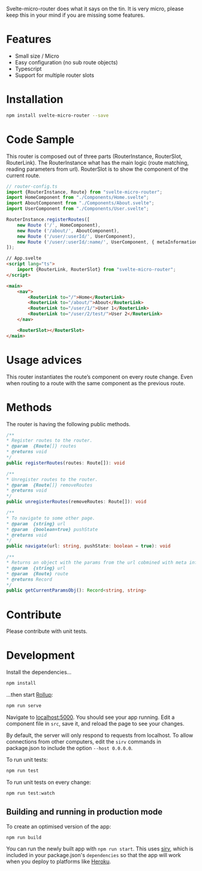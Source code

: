 Svelte-micro-router does what it says on the tin. It is very micro, please keep this in your mind if you are missing some features. 

# Features

- Small size / Micro
- Easy configuration (no sub route objects)
- Typescript
- Support for multiple router slots

# Installation 

``` bash
npm install svelte-micro-router --save
```

# Code Sample

This router is composed out of three parts (RouterInstance, RouterSlot, RouterLink). The RouterInstance what has the main logic (route matching, reading parameters from url). RouterSlot is to show the component of the current route. 

```typescript
// router-config.ts
import {RouterInstance, Route} from "svelte-micro-router";
import HomeComponent from "./Components/Home.svelte";
import AboutComponent from "./Components/About.svelte";
import UserComponent from "./Components/User.svelte";

RouterInstance.registerRoutes([
    new Route ('/', HomeComponent),
    new Route ('/about/', AboutComponent),
    new Route ('/user/:userId/', UserComponent),
    new Route ('/user/:userId/:name/', UserComponent, { metaInformation: 'something' }),
]);
```

```html
// App.svelte
<script lang="ts">
	import {RouterLink, RouterSlot} from "svelte-micro-router";
</script>

<main>
	<nav">
		<RouterLink to="/">Home</RouterLink>
		<RouterLink to="/about/">About</RouterLink>
		<RouterLink to="/user/1/">User 1</RouterLink>
		<RouterLink to="/user/2/test/">User 2</RouterLink>
	</nav>

	<RouterSlot></RouterSlot>
</main>
```

# Usage advices

This router instantiates the route’s component on every route change. Even when routing to a route with the same component as the previous route.

# Methods 

The router is having the following public methods. 

```typescript
/**
* Register routes to the router.
* @param  {Route[]} routes
* @returns void
*/
public registerRoutes(routes: Route[]): void

/**
* Unregister routes to the router.
* @param  {Route[]} removeRoutes
* @returns void
*/
public unregisterRoutes(removeRoutes: Route[]): void

/**
* To navigate to some other page.
* @param  {string} url
* @param  {boolean=true} pushState
* @returns void
*/
public navigate(url: string, pushState: boolean = true): void

/**
* Returns an object with the params from the url cobmined with meta information.
* @param  {string} url
* @param  {Route} route
* @returns Record
*/
public getCurrentParamsObj(): Record<string, string>
```


# Contribute

Please contribute with unit tests.

# Development 

Install the dependencies...

```bash
npm install
```

...then start [Rollup](https://rollupjs.org):

```bash
npm run serve
```

Navigate to [localhost:5000](http://localhost:5000). You should see your app running. Edit a component file in `src`, save it, and reload the page to see your changes.

By default, the server will only respond to requests from localhost. To allow connections from other computers, edit the `sirv` commands in package.json to include the option `--host 0.0.0.0`.

To run unit tests:

``` bash
npm run test
```

To run unit tests on every change:

``` bash
npm run test:watch
```


## Building and running in production mode

To create an optimised version of the app:

```bash
npm run build
```

You can run the newly built app with `npm run start`. This uses [sirv](https://github.com/lukeed/sirv), which is included in your package.json's `dependencies` so that the app will work when you deploy to platforms like [Heroku](https://heroku.com).
